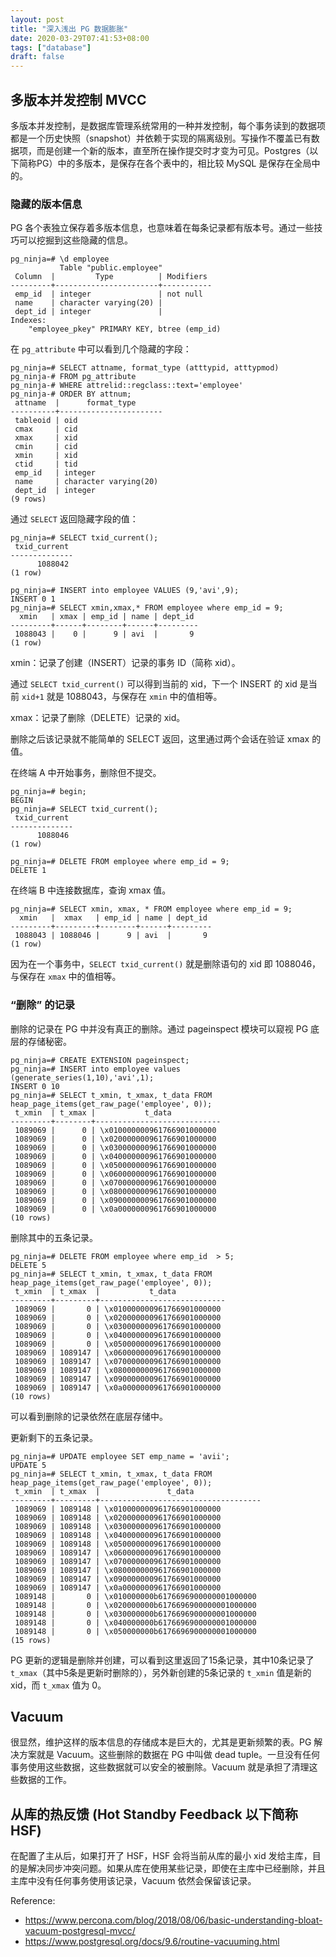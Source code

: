 ```yaml
---
layout: post
title: "深入浅出 PG 数据膨胀"
date: 2020-03-29T07:41:53+08:00
tags: ["database"]
draft: false
---
```


## 多版本并发控制 MVCC

多版本并发控制，是数据库管理系统常用的一种并发控制，每个事务读到的数据项都是一个历史快照（snapshot）并依赖于实现的隔离级别。写操作不覆盖已有数据项，而是创建一个新的版本，直至所在操作提交时才变为可见。Postgres（以下简称PG）中的多版本，是保存在各个表中的，相比较 MySQL 是保存在全局中的。

### 隐藏的版本信息

PG 各个表独立保存着多版本信息，也意味着在每条记录都有版本号。通过一些技巧可以挖掘到这些隐藏的信息。

```
pg_ninja=# \d employee
           Table "public.employee"
 Column  |         Type          | Modifiers
---------+-----------------------+-----------
 emp_id  | integer               | not null
 name    | character varying(20) |
 dept_id | integer               |
Indexes:
    "employee_pkey" PRIMARY KEY, btree (emp_id)
```

在 `pg_attribute` 中可以看到几个隐藏的字段：
```
pg_ninja=# SELECT attname, format_type (atttypid, atttypmod)
pg_ninja-# FROM pg_attribute
pg_ninja-# WHERE attrelid::regclass::text='employee'
pg_ninja-# ORDER BY attnum;
 attname  |      format_type
----------+-----------------------
 tableoid | oid
 cmax     | cid
 xmax     | xid
 cmin     | cid
 xmin     | xid
 ctid     | tid
 emp_id   | integer
 name     | character varying(20)
 dept_id  | integer
(9 rows)
```

通过 `SELECT` 返回隐藏字段的值：
```
pg_ninja=# SELECT txid_current();
 txid_current
--------------
      1088042
(1 row)

pg_ninja=# INSERT into employee VALUES (9,'avi',9);
INSERT 0 1
pg_ninja=# SELECT xmin,xmax,* FROM employee where emp_id = 9;
  xmin   | xmax | emp_id | name | dept_id
---------+------+--------+------+---------
 1088043 |    0 |      9 | avi  |       9
(1 row)
```

xmin：记录了创建（INSERT）记录的事务 ID（简称 xid）。

通过 `SELECT txid_current()` 可以得到当前的 xid，下一个 INSERT 的 xid 是当前 `xid+1` 就是 1088043，与保存在 `xmin` 中的值相等。

xmax：记录了删除（DELETE）记录的 xid。

删除之后该记录就不能简单的 SELECT 返回，这里通过两个会话在验证 xmax 的值。

在终端 A 中开始事务，删除但不提交。

```
pg_ninja=# begin;
BEGIN
pg_ninja=# SELECT txid_current();
 txid_current
--------------
      1088046
(1 row)

pg_ninja=# DELETE FROM employee where emp_id = 9;
DELETE 1
```

在终端 B 中连接数据库，查询 xmax 值。
```
pg_ninja=# SELECT xmin, xmax, * FROM employee where emp_id = 9;
  xmin   |  xmax   | emp_id | name | dept_id
---------+---------+--------+------+---------
 1088043 | 1088046 |      9 | avi  |       9
(1 row)
```

因为在一个事务中，`SELECT txid_current()` 就是删除语句的 xid 即 1088046，与保存在 `xmax` 中的值相等。

### “删除” 的记录

删除的记录在 PG 中并没有真正的删除。通过 pageinspect 模块可以窥视 PG 底层的存储秘密。

```
pg_ninja=# CREATE EXTENSION pageinspect;
pg_ninja=# INSERT into employee values (generate_series(1,10),'avi',1);
INSERT 0 10
pg_ninja=# SELECT t_xmin, t_xmax, t_data FROM heap_page_items(get_raw_page('employee', 0));
 t_xmin  | t_xmax |           t_data
---------+--------+----------------------------
 1089069 |      0 | \x010000000961766901000000
 1089069 |      0 | \x020000000961766901000000
 1089069 |      0 | \x030000000961766901000000
 1089069 |      0 | \x040000000961766901000000
 1089069 |      0 | \x050000000961766901000000
 1089069 |      0 | \x060000000961766901000000
 1089069 |      0 | \x070000000961766901000000
 1089069 |      0 | \x080000000961766901000000
 1089069 |      0 | \x090000000961766901000000
 1089069 |      0 | \x0a0000000961766901000000
(10 rows)
```

删除其中的五条记录。
```
pg_ninja=# DELETE FROM employee where emp_id  > 5;
DELETE 5
pg_ninja=# SELECT t_xmin, t_xmax, t_data FROM heap_page_items(get_raw_page('employee', 0));
 t_xmin  | t_xmax  |           t_data
---------+---------+----------------------------
 1089069 |       0 | \x010000000961766901000000
 1089069 |       0 | \x020000000961766901000000
 1089069 |       0 | \x030000000961766901000000
 1089069 |       0 | \x040000000961766901000000
 1089069 |       0 | \x050000000961766901000000
 1089069 | 1089147 | \x060000000961766901000000
 1089069 | 1089147 | \x070000000961766901000000
 1089069 | 1089147 | \x080000000961766901000000
 1089069 | 1089147 | \x090000000961766901000000
 1089069 | 1089147 | \x0a0000000961766901000000
(10 rows)
```
可以看到删除的记录依然在底层存储中。

更新剩下的五条记录。
```
pg_ninja=# UPDATE employee SET emp_name = 'avii';
UPDATE 5
pg_ninja=# SELECT t_xmin, t_xmax, t_data FROM heap_page_items(get_raw_page('employee', 0));
 t_xmin  | t_xmax  |               t_data
---------+---------+------------------------------------
 1089069 | 1089148 | \x010000000961766901000000
 1089069 | 1089148 | \x020000000961766901000000
 1089069 | 1089148 | \x030000000961766901000000
 1089069 | 1089148 | \x040000000961766901000000
 1089069 | 1089148 | \x050000000961766901000000
 1089069 | 1089147 | \x060000000961766901000000
 1089069 | 1089147 | \x070000000961766901000000
 1089069 | 1089147 | \x080000000961766901000000
 1089069 | 1089147 | \x090000000961766901000000
 1089069 | 1089147 | \x0a0000000961766901000000
 1089148 |       0 | \x010000000b6176696900000001000000
 1089148 |       0 | \x020000000b6176696900000001000000
 1089148 |       0 | \x030000000b6176696900000001000000
 1089148 |       0 | \x040000000b6176696900000001000000
 1089148 |       0 | \x050000000b6176696900000001000000
(15 rows)
```
PG 更新的逻辑是删除并创建，可以看到这里返回了15条记录，其中10条记录了 `t_xmax`（其中5条是更新时删除的），另外新创建的5条记录的 `t_xmin` 值是新的 xid，而 `t_xmax` 值为 0。

## Vacuum

很显然，维护这样的版本信息的存储成本是巨大的，尤其是更新频繁的表。PG 解决方案就是 Vacuum。这些删除的数据在 PG 中叫做 dead tuple。一旦没有任何事务使用这些数据，这些数据就可以安全的被删除。Vacuum 就是承担了清理这些数据的工作。

## 从库的热反馈 (Hot Standby Feedback 以下简称 HSF)
在配置了主从后，如果打开了 HSF，HSF 会将当前从库的最小 xid 发给主库，目的是解决同步冲突问题。如果从库在使用某些记录，即使在主库中已经删除，并且主库中没有任何事务使用该记录，Vacuum 依然会保留该记录。

Reference:

* https://www.percona.com/blog/2018/08/06/basic-understanding-bloat-vacuum-postgresql-mvcc/
* https://www.postgresql.org/docs/9.6/routine-vacuuming.html
